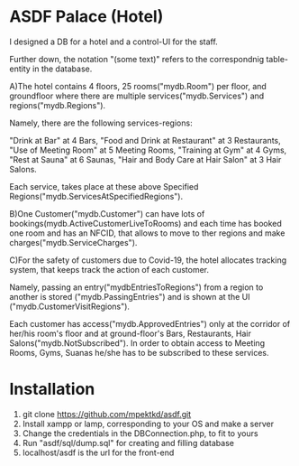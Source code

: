 # ASDF Palace (Hotel)
I designed a DB for a hotel and a control-UI for the staff. 

Further down, the notation "(some text)" refers to the correspondnig table-entity in the database.

A)The hotel contains 4 floors, 25 rooms("mydb.Room") per floor, and groundfloor where there are multiple services("mydb.Services")
and regions("mydb.Regions"). 

Namely, there are the following services-regions:

  "Drink at Bar" at 4 Bars,
  "Food and Drink at Restaurant" at 3 Restaurants,
  "Use of Meeting Room" at 5 Meeting Rooms,
  "Training at Gym" at 4 Gyms,
  "Rest at Sauna" at 6 Saunas,
  "Hair and Body Care at Hair Salon" at 3 Hair Salons. 

Each service, takes place at these above Specified Regions("mydb.ServicesAtSpecifiedRegions").

B)One Customer("mydb.Customer") can have lots of bookings(mydb.ActiveCustomerLiveToRooms) and each time has booked one room and has an NFCID, that allows to 
move to ther regions and make charges("mydb.ServiceCharges"). 

C)For the safety of customers due to Covid-19, the hotel allocates tracking system, that keeps track the action of each customer.

Namely, passing an entry("mydbEntriesToRegions") from a region to another is stored ("mydb.PassingEntries") and is shown at the UI ("mydb.CustomerVisitRegions").

Each customer has access("mydb.ApprovedEntries") only at the corridor of her/his room's floor and at ground-floor's Bars, Restaurants,
Hair Salons("mydb.NotSubscribed"). In order to obtain access to Meeting Rooms, Gyms, Suanas he/she has to be subscribed to these services. 




# Installation

1. git clone https://github.com/mpektkd/asdf.git
2. Install xampp or lamp, corresponding to your OS and make a server
3. Change the credentials in the DBConnection.php, to fit to yours
3. Run "asdf/sql/dump.sql" for creating and filling database
4. localhost/asdf is the url for the front-end
